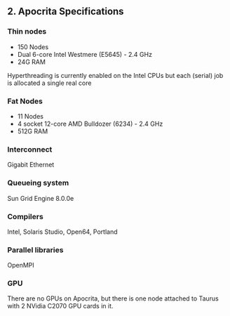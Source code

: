 ## 2. Apocrita Specifications

### Thin nodes

* 150 Nodes
* Dual 6-core Intel Westmere (E5645) - 2.4 GHz
* 24G RAM

Hyperthreading is currently enabled on the Intel CPUs but each (serial) job is allocated a single real core

### Fat Nodes

* 11 Nodes
* 4 socket 12-core AMD Bulldozer (6234) - 2.4 GHz
* 512G RAM

### Interconnect
Gigabit Ethernet

### Queueing system
Sun Grid Engine 8.0.0e

### Compilers
Intel, Solaris Studio, Open64, Portland

### Parallel libraries
OpenMPI

### GPU
There are no GPUs on Apocrita, but there is one node attached to Taurus with 2 NVidia C2070 GPU cards in it.

